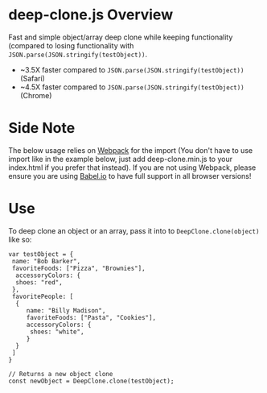 # deep-clone.js Overview
Fast and simple object/array deep clone while keeping functionality (compared to losing functionality with ```JSON.parse(JSON.stringify(testObject))```. 

- ~3.5X faster compared to ```JSON.parse(JSON.stringify(testObject))``` (Safari)
- ~4.5X faster compared to ```JSON.parse(JSON.stringify(testObject))``` (Chrome)

# Side Note
The below usage relies on [Webpack](https://webpack.js.org) for the import (You don't have to use import like in the example below, just add deep-clone.min.js to your index.html if you prefer that instead). If you are not using Webpack, please ensure you are using [Babel.io](https://babeljs.io) to have full support in all browser versions!

# Use
To deep clone an object or an array, pass it into to ```DeepClone.clone(object)``` like so:

```
var testObject = {
 name: "Bob Barker",
 favoriteFoods: ["Pizza", "Brownies"],
  accessoryColors: {
  shoes: "red",
 },
 favoritePeople: [
  {
	 name: "Billy Madison",
	 favoriteFoods: ["Pasta", "Cookies"],
	 accessoryColors: {
	  shoes: "white",
	 }
  }
 ]
}

// Returns a new object clone
const newObject = DeepClone.clone(testObject);

```
